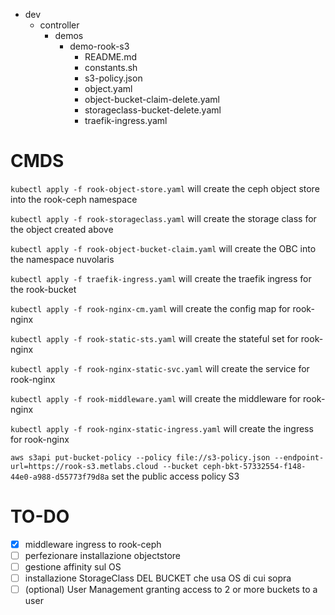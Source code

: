 - dev
    - controller
        - demos
            - demo-rook-s3
                - README.md
                - constants.sh
                - s3-policy.json
                - object.yaml
                - object-bucket-claim-delete.yaml
                - storageclass-bucket-delete.yaml
                - traefik-ingress.yaml

# CMDS

```kubectl apply -f rook-object-store.yaml```
will create the ceph object store into the rook-ceph namespace

```kubectl apply -f rook-storageclass.yaml``` will create the storage class for the object created above

```kubectl apply -f rook-object-bucket-claim.yaml``` 
will create the OBC into the namespace nuvolaris

```kubectl apply -f traefik-ingress.yaml``` 
will create the traefik ingress for the rook-bucket

```kubectl apply -f rook-nginx-cm.yaml``` 
will create the config map for rook-nginx

```kubectl apply -f rook-static-sts.yaml``` 
will create the stateful set for rook-nginx

```kubectl apply -f rook-nginx-static-svc.yaml``` 
will create the service for rook-nginx

```kubectl apply -f rook-middleware.yaml``` 
will create the middleware for rook-nginx

```kubectl apply -f rook-nginx-static-ingress.yaml``` 
will create the ingress for rook-nginx

```aws s3api put-bucket-policy --policy file://s3-policy.json --endpoint-url=https://rook-s3.metlabs.cloud --bucket ceph-bkt-57332554-f148-44e0-a988-d55773f79d8a```
set the public access policy S3


# TO-DO
- [X] middleware ingress to rook-ceph 
- [ ] perfezionare installazione objectstore
- [ ] gestione affinity sul OS
- [ ] installazione StorageClass DEL BUCKET che usa OS di cui sopra
- [ ] (optional) User Management granting access to 2 or more buckets to a user